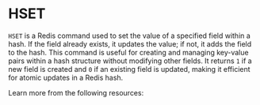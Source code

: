 # HSET

`HSET` is a Redis command used to set the value of a specified field within a hash. If the field already exists, it updates the value; if not, it adds the field to the hash. This command is useful for creating and managing key-value pairs within a hash structure without modifying other fields. It returns `1` if a new field is created and `0` if an existing field is updated, making it efficient for atomic updates in a Redis hash.

Learn more from the following resources:

